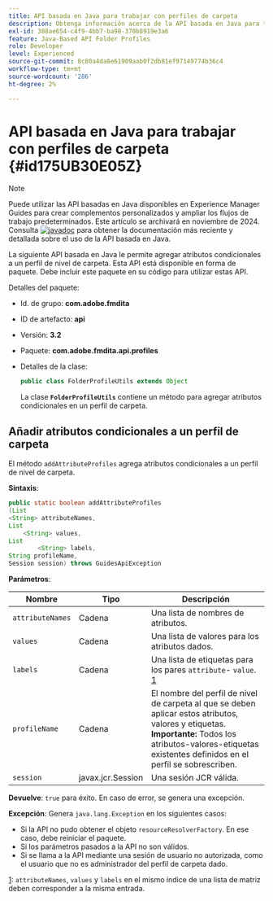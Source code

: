 ```yaml
---
title: API basada en Java para trabajar con perfiles de carpeta
description: Obtenga información acerca de la API basada en Java para trabajar con perfiles de carpeta
exl-id: 388ae654-c4f9-4bb7-ba98-370b8919e3a6
feature: Java-Based API Folder Profiles
role: Developer
level: Experienced
source-git-commit: 8c80a4da8e61909aab0f2db81ef97149774b36c4
workflow-type: tm+mt
source-wordcount: '286'
ht-degree: 2%

---
```


# API basada en Java para trabajar con perfiles de carpeta {#id175UB30E05Z}

>[!NOTE]
>
> Puede utilizar las API basadas en Java disponibles en Experience Manager Guides para crear complementos personalizados y ampliar los flujos de trabajo predeterminados. Este artículo se archivará en noviembre de 2024.
> Consulta [![javadoc](https://javadoc.io/badge2/com.adobe.aem/aem-guides-sdk-api/javadoc.svg)](https://javadoc.io/doc/com.adobe.aem/aem-guides-sdk-api) para obtener la documentación más reciente y detallada sobre el uso de la API basada en Java.




La siguiente API basada en Java le permite agregar atributos condicionales a un perfil de nivel de carpeta. Esta API está disponible en forma de paquete. Debe incluir este paquete en su código para utilizar estas API.

Detalles del paquete:

- Id. de grupo: **com.adobe.fmdita**

- ID de artefacto: **api**

- Versión: **3.2**

- Paquete: **com.adobe.fmdita.api.profiles**

- Detalles de la clase:

  ```JAVA
  public class FolderProfileUtils extends Object
  ```

  La clase **`FolderProfileUtils`** contiene un método para agregar atributos condicionales en un perfil de carpeta.


## Añadir atributos condicionales a un perfil de carpeta

El método ``addAttributeProfiles`` agrega atributos condicionales a un perfil de nivel de carpeta.

**Sintaxis**:

```JAVA
public static boolean addAttributeProfiles
(List
<String> attributeNames, 
List
    <String> values, 
List
        <String> labels,
String profileName, 
Session session) throws GuidesApiException
```

**Parámetros**:

| Nombre | Tipo | Descripción |
|----|----|-----------|
| ``attributeNames`` | Cadena | Una lista de nombres de atributos. |
| ``values`` | Cadena | Una lista de valores para los atributos dados. |
| `labels` | Cadena | Una lista de etiquetas para los pares `attribute`- `value`. [1](#fntarg_1) |
| `profileName` | Cadena | El nombre del perfil de nivel de carpeta al que se deben aplicar estos atributos, valores y etiquetas. **Importante:** Todos los atributos-valores-etiquetas existentes definidos en el perfil se sobrescriben. |
| `session` | javax.jcr.Session | Una sesión JCR válida. |

**Devuelve**:
`true` para éxito. En caso de error, se genera una excepción.

**Excepción**:
Genera ``java.lang.Exception`` en los siguientes casos:

- Si la API no pudo obtener el objeto `resourceResolverFactory`. En ese caso, debe reiniciar el paquete.
- Si los parámetros pasados a la API no son válidos.
- Si se llama a la API mediante una sesión de usuario no autorizada, como el usuario que no es administrador del perfil de carpeta dado.

[1](#fnsrc_1): `attributeNames`, `values` y `labels` en el mismo índice de una lista de matriz deben corresponder a la misma entrada.
